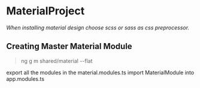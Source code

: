 # MaterialProject

*When installing material design choose scss or sass as css preprocessor.*

## Creating Master Material Module

>ng g m shared/material --flat

export all the modules in the material.modules.ts
import MaterialModule into app.modules.ts
